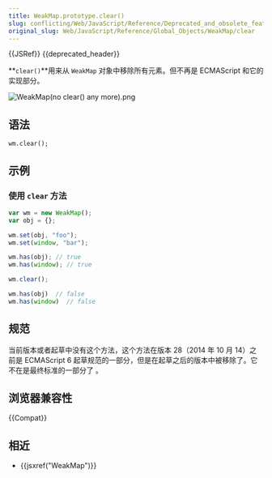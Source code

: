 ```yaml
---
title: WeakMap.prototype.clear()
slug: conflicting/Web/JavaScript/Reference/Deprecated_and_obsolete_features
original_slug: Web/JavaScript/Reference/Global_Objects/WeakMap/clear
---
```

{{JSRef}} {{deprecated_header}}

**`clear()`**用来从 `WeakMap` 对象中移除所有元素。但不再是 ECMAScript 和它的实现部分。

![WeakMap(no clear() any more).png](<https://mdn.mozillademos.org/files/15608/WeakMap(no%20clear()%20any%20more).png>)

## 语法

```plain
wm.clear();
```

## 示例

### 使用 `clear` 方法

```js example-bad
var wm = new WeakMap();
var obj = {};

wm.set(obj, "foo");
wm.set(window, "bar");

wm.has(obj); // true
wm.has(window); // true

wm.clear();

wm.has(obj)  // false
wm.has(window)  // false
```

## 规范

当前版本或者起草中没有这个方法，这个方法在版本 28（2014 年 10 月 14）之前是 ECMAScript 6 起草规范的一部分，但是在起草之后的版本中被移除了。它不在是最终标准的一部分了 。

## 浏览器兼容性

{{Compat}}

## 相近

- {{jsxref("WeakMap")}}
